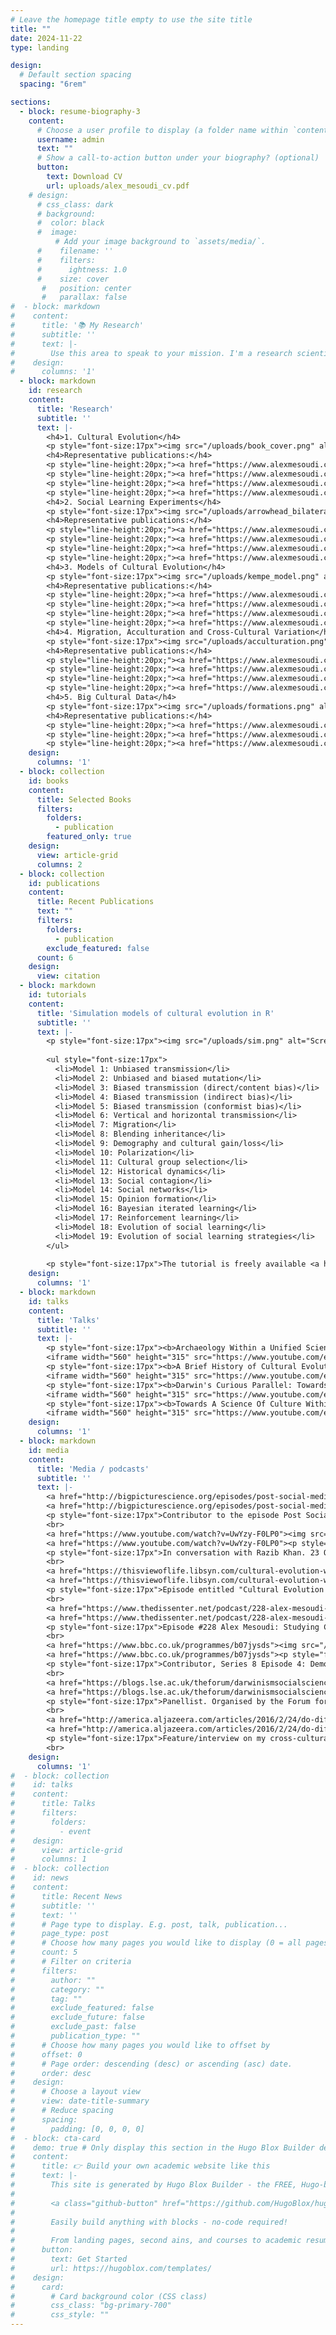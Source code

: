 ```yaml
---
# Leave the homepage title empty to use the site title
title: ""
date: 2024-11-22
type: landing

design:
  # Default section spacing
  spacing: "6rem"

sections:
  - block: resume-biography-3
    content:
      # Choose a user profile to display (a folder name within `content/authors/`)
      username: admin
      text: ""
      # Show a call-to-action button under your biography? (optional)
      button:
        text: Download CV
        url: uploads/alex_mesoudi_cv.pdf
    # design:
      # css_class: dark
      # background:
      #  color: black
      #  image:
          # Add your image background to `assets/media/`.
      #    filename: ''
      #    filters:
      #      ightness: 1.0
      #    size: cover
       #   position: center
       #   parallax: false
#  - block: markdown
#    content:
#      title: '📚 My Research'
#      subtitle: ''
#      text: |-
#        Use this area to speak to your mission. I'm a research scientist in the Moonshot team at DeepMind.  #  I blog about machine learning, deep learning, and moonshots.
#    design:
#      columns: '1'
  - block: markdown
    id: research
    content:
      title: 'Research'
      subtitle: ''
      text: |-
        <h4>1. Cultural Evolution</h4>
        <p style="font-size:17px"><img src="/uploads/book_cover.png" alt="Cultural Evolution book cover" style="width:200px;margin-left:20px;margin-right:20px;margin-bottom:10px;float:right;">The human species has an extraordinary reliance on culture, i.e. the vast body of beliefs, knowledge and skills that we acquire from other individuals via social learning. While other species adapt to their environments primarily via genetic evolution, we adapt via cultural evolution. I am interested in how this process of cultural evolution works, its similarities and differences to genetic evolution, and how traditional social science findings and topics can be studied within an evolutionary framework.</p>
        <h4>Representative publications:</h4>
        <p style="line-height:20px;"><a href="https://www.alexmesoudi.com/publication/mesoudi-pursuing-2017/" style="font-size: 15px">Mesoudi (2017) Pursuing Darwin's curious parallel: Prospects for a science of cultural evolution. Proceedings of the National Academy of Sciences 114, 7853–7860.</a></p>
        <p style="line-height:20px;"><a href="https://www.alexmesoudi.com/publication/mesoudi-cultural-2011/" style="font-size: 15px">Mesoudi (2011) Cultural evolution: How Darwinian theory can explain human culture and synthesize the social sciences. University of Chicago Press.</a></p>
        <p style="line-height:20px;"><a href="https://www.alexmesoudi.com/publication/mesoudi-towards-2006/" style="font-size: 15px">Mesoudi, Whiten and Laland (2006) Towards a unified science of cultural evolution. Behavioral and Brain Sciences 29, 329–383.</a></p>
        <p style="line-height:20px;"><a href="https://www.alexmesoudi.com/publication/mesoudi-is-2004/" style="font-size: 15px">Mesoudi, Whiten and Laland (2004) Is human cultural evolution Darwinian? Evidence reviewed from the perspective of The Origin of Species. Evolution 58, 1–11.</a></p><br>
        <h4>2. Social Learning Experiments</h4>
        <p style="font-size:17px"><img src="/uploads/arrowhead_bilateral.jpg" alt="Arrowhead task screenshot" style="width:350px;margin-left:20px;margin-right:20px;margin-bottom:10px;float:right;">Learning from others, aka 'social learning', lies at the heart of human culture. I have run lab experiments examining how people learn from one another, who they learn from, when they learn from others rather than alone, and what they learn. Some studies use the 'transmission chain method', where stories or task solutions are passed along linear chains of participants like the game 'Telephone'. These have found, for example, that information about social relationships and interactions is transmitted better than non-social information, and that causal understanding is not necessary for improvements in technologies over time. Other studies look at how people within small groups learn from one another over time. Often these experiments look at technological change, getting participants to design arrowheads, handaxes or other objects reflecting real-life human technology. These studies have found that people prefer to learn from successful others, but often copy others less than they should do; and that people copy prestigious people only when direct success information is unavailable.</p>
        <h4>Representative publications:</h4>
        <p style="line-height:20px;"><a href="https://www.alexmesoudi.com/publication/brand-emergence-2020/" style="font-size: 15px">Brand, Heap, Morgan & Mesoudi (2020). The emergence and adaptive use of prestige in an online social learning task. Scientific Reports 10, 12095.</a></p>
        <p style="line-height:20px;"><a href="https://www.alexmesoudi.com/publication/derex-causal-2019/" style="font-size: 15px">Derex, Bonnefon, Boyd and Mesoudi (2019) Causal understanding is not necessary for the improvement of culturally evolving technology. Nature Human Behaviour 3, 446–452.</a></p>
        <p style="line-height:20px;"><a href="https://www.alexmesoudi.com/publication/mesoudi-experimental-2011/" style="font-size: 15px">Mesoudi (2011) An experimental comparison of human social learning strategies: payoff-biased social learning is adaptive but underused. Evolution and Human Behavior 32, 334–342.</a></p>
        <p style="line-height:20px;"><a href="https://www.alexmesoudi.com/publication/mesoudi-bias-2006/" style="font-size: 15px">Mesoudi, Whiten and Dunbar (2006) A bias for social information in human cultural transmission. British Journal of Psychology 97, 405–423.</a></p><br>
        <h4>3. Models of Cultural Evolution</h4>
        <p style="font-size:17px"><img src="/uploads/kempe_model.png" alt="Kempe et al. model" style="width:350px;margin-left:20px;margin-right:20px;margin-bottom:10px;float:right;">I have used theoretical models, primarily agent-based simulations, to explore how different learning dynamics - who copies what, from whom and when - might generate large-scale patterns of cultural evolution. Previous models have looked at beliefs in partible paternity (where children have more than one biological 'father'), copycat suicide, and how the costs of acquiring ever-accumulating knowledge slows down innovation in cumulative cultural evolution.</p>
        <h4>Representative publications:</h4>
        <p style="line-height:20px;"><a href="https://www.alexmesoudi.com/publication/kempe-cultural-2014/" style="font-size: 15px">Kempe, Lycett and Mesoudi (2014) From cultural traditions to cumulative culture: Parameterizing the differences between human and nonhuman culture. Journal of Theoretical Biology 359, 29–36.</a></p>
        <p style="line-height:20px;"><a href="https://www.alexmesoudi.com/publication/mesoudi-variable-2011/" style="font-size: 15px">Mesoudi (2011) Variable cultural acquisition costs constrain cumulative cultural evolution. PLOS ONE 6, e18239.</a></p>
        <p style="line-height:20px;"><a href="https://www.alexmesoudi.com/publication/mesoudi-cultural-2009/" style="font-size: 15px">Mesoudi (2009) The cultural dynamics of copycat suicide. PLOS ONE 4, e7252.</a></p>
        <p style="line-height:20px;"><a href="https://www.alexmesoudi.com/publication/mesoudi-culturally-2007/" style="font-size: 15px">Mesoudi and Laland (2007) Culturally transmitted paternity beliefs and the evolution of human mating behaviour. Proceedings of the Royal Society B 274, 1273–1278.</a></p><br>
        <h4>4. Migration, Acculturation and Cross-Cultural Variation</h4>
        <p style="font-size:17px"><img src="/uploads/acculturation.png" alt="Acculturation of attribution style" style="width:350px;margin-left:20px;margin-right:20px;margin-bottom:10px;float:right;">Ever since our species first evolved in Africa, migration has been a constant fixture of <i>Homo sapiens</i>. 'Acculturation' describes the psychological and behavioural changes that occur as a result of migration. I have studied how acculturation affects the psychological characteristics of first and second generation British Bangladeshi migrants in London, and constructed theoretical models showing how acculturation and migration interact to shape cultural diversity over time. Lab experiments have mapped cross-cultural variation in social learning, showing higher rates of social learning in mainland China than in the West.</p>
        <h4>Representative publications:</h4>
        <p style="line-height:20px;"><a href="https://www.alexmesoudi.com/publication/kunst-decoding-2024/" style="font-size: 15px">Kunst & Mesoudi (2024). Decoding the dynamics of cultural change: A cultural evolution approach to the psychology of acculturation. Personality and Social Psychology Review</a></p>
        <p style="line-height:20px;"><a href="https://www.alexmesoudi.com/publication/mesoudi-migration-2018/" style="font-size: 15px">Mesoudi (2018) Migration, acculturation, and the maintenance of between-group cultural variation. PLOS ONE 13, e0205573.</a></p>
        <p style="line-height:20px;"><a href="https://www.alexmesoudi.com/publication/mesoudi-how-2016/" style="font-size: 15px">Mesoudi, Magid and Hussain (2016) How do people become W.E.I.R.D.? Migration reveals the cultural transmission mechanisms underlying variation in psychological processes. PLOS ONE 11, e0147162.</a></p>
        <p style="line-height:20px;"><a href="https://www.alexmesoudi.com/publication/mesoudi-higher-2015/" style="font-size: 15px">Mesoudi, Chang, Murray and Lu (2015) Higher frequency of social learning in China than in the West shows cultural variation in the dynamics of cultural evolution. Proceedings of the Royal Society B 282, 20142209.</a></p><br>
        <h4>5. Big Cultural Data</h4>
        <p style="font-size:17px"><img src="/uploads/formations.png" alt="Football formations" style="width:350px;margin-left:20px;margin-right:20px;margin-left:20px;margin-bottom:10px;float:right;">The digital age has yielded big cultural datasets that can be used to quantitatively analyse patterns of real-life cultural evolution. Recent projects have analysed and explained large-scale, long-term change in pop music lyrics, football tactics and tweets related to the Netflix documentary Our Planet.</p>
        <h4>Representative publications:</h4>
        <p style="line-height:20px;"><a href="https://www.alexmesoudi.com/publication/acerbi-sentiment-2023/" style="font-size: 15px">Acerbi, Burns, Cabuk, Kryczka, Trapp, Valletta and Mesoudi (2023) Sentiment analysis of the Twitter response to Netflix's Our Planet documentary. Conservation Biology 37(4), e14060.</a></p>
        <p style="line-height:20px;"><a href="https://www.alexmesoudi.com/publication/mesoudi-cultural-2020/" style="font-size: 15px">Mesoudi (2020) Cultural evolution of football tactics: strategic social learning in managers' choice of formation. Evolutionary Human Sciences 2, e25.</a></p>
        <p style="line-height:20px;"><a href="https://www.alexmesoudi.com/publication/brand-cultural-2019/" style="font-size: 15px">Brand, Acerbi and Mesoudi (2019) Cultural evolution of emotional expression in 50 years of song lyrics. Evolutionary Human Sciences 1, e11.</a></p>
    design:
      columns: '1'
  - block: collection
    id: books
    content:
      title: Selected Books
      filters:
        folders:
          - publication
        featured_only: true
    design:
      view: article-grid
      columns: 2
  - block: collection
    id: publications
    content:
      title: Recent Publications
      text: ""
      filters:
        folders:
          - publication
        exclude_featured: false
      count: 6
    design:
      view: citation
  - block: markdown
    id: tutorials
    content:
      title: 'Simulation models of cultural evolution in R'
      subtitle: ''
      text: |-
        <p style="font-size:17px"><img src="/uploads/sim.png" alt="Screenshots of cultural evolution simulations"> <a href="https://github.com/amesoudi/cultural_evolution_ABM_tutorial">This tutorial</a> shows how to create very simple simulation or agent-based models of cultural evolution in R. It uses the RStudio notebook or RMarkdown (.Rmd) format, allowing you to execute code as you read the explanatory text. Each model is contained in a separate RMarkdown file which you can open in RStudio. Currently these are:</p>
        
        <ul style="font-size:17px">
          <li>Model 1: Unbiased transmission</li>
          <li>Model 2: Unbiased and biased mutation</li>
          <li>Model 3: Biased transmission (direct/content bias)</li>
          <li>Model 4: Biased transmission (indirect bias)</li>
          <li>Model 5: Biased transmission (conformist bias)</li>
          <li>Model 6: Vertical and horizontal transmission</li>
          <li>Model 7: Migration</li>
          <li>Model 8: Blending inheritance</li>
          <li>Model 9: Demography and cultural gain/loss</li>
          <li>Model 10: Polarization</li>
          <li>Model 11: Cultural group selection</li>
          <li>Model 12: Historical dynamics</li>
          <li>Model 13: Social contagion</li>
          <li>Model 14: Social networks</li>
          <li>Model 15: Opinion formation</li>
          <li>Model 16: Bayesian iterated learning</li>
          <li>Model 17: Reinforcement learning</li>
          <li>Model 18: Evolution of social learning</li>
          <li>Model 19: Evolution of social learning strategies</li>
        </ul>
        
        <p style="font-size:17px">The tutorial is freely available <a href="https://github.com/amesoudi/cultural_evolution_ABM_tutorial">in this github repository</a>. An online version which contains the compiled models with outputs can be found <a href="https://bookdown.org/amesoudi/ABMtutorial_bookdown/">on this bookdown site</a>.</p>
    design:
      columns: '1'
  - block: markdown
    id: talks
    content:
      title: 'Talks'
      subtitle: ''
      text: |-
        <p style="font-size:17px"><b>Archaeology Within a Unified Science of Cultural Evolution</b>. Part of the Garrod Research seminar series of the McDonald Institute for Archaeological Research, University of Cambridge, 11 January 2024.</p>
        <iframe width="560" height="315" src="https://www.youtube.com/embed/pyves6t84zk?si=R6yUnf2sdrC8ZIzW" title="YouTube video player" frameborder="0" allow="accelerometer; autoplay; clipboard-write; encrypted-media; gyroscope; picture-in-picture; web-share" referrerpolicy="strict-origin-when-cross-origin" allowfullscreen></iframe><br>
        <p style="font-size:17px"><b>A Brief History of Cultural Evolution</b>. Keynote presentation at the Culture Conference 2021: Evolutionary Approaches to Culture, 7th June 2021.</p>
        <iframe width="560" height="315" src="https://www.youtube.com/embed/LPCJw7pT8-g?si=8ErdQJn7aW7UfwCI" title="YouTube video player" frameborder="0" allow="accelerometer; autoplay; clipboard-write; encrypted-media; gyroscope; picture-in-picture; web-share" referrerpolicy="strict-origin-when-cross-origin" allowfullscreen></iframe><br>
        <p style="font-size:17px"><b>Darwin's Curious Parallel: Towards a Unified Science of Cultural Evolution</b>. Presentation at the National Academy of Sciences Arthur M. Sackler Colloquium on the Extension of Biology Through Culture held at the Beckman Center in Irvine, CA on November 15-16, 2016, organized by Marcus Feldman, Francisco J. Ayala, Andrew Whiten and Kevin Laland.</p>
        <iframe width="560" height="315" src="https://www.youtube.com/embed/8odzOGK-8hE?si=d2BuloQG0Tg6kp8K" title="YouTube video player" frameborder="0" allow="accelerometer; autoplay; clipboard-write; encrypted-media; gyroscope; picture-in-picture; web-share" referrerpolicy="strict-origin-when-cross-origin" allowfullscreen></iframe><br>
        <p style="font-size:17px"><b>Towards A Science Of Culture Within A Darwinian Evolutionary Framework</b>. Moderator: Prof. Itamar Even-Zohar. Tel-Aviv, Israel. 2nd June 2015</p>
        <iframe width="560" height="315" src="https://www.youtube.com/embed/yT32gKqQEFU?si=S4eJMtJDxY6m7in5" title="YouTube video player" frameborder="0" allow="accelerometer; autoplay; clipboard-write; encrypted-media; gyroscope; picture-in-picture; web-share" referrerpolicy="strict-origin-when-cross-origin" allowfullscreen></iframe>
    design:
      columns: '1'
  - block: markdown
    id: media
    content:
      title: 'Media / podcasts'
      subtitle: ''
      text: |-
        <a href="http://bigpicturescience.org/episodes/post-social-media"><img src="/uploads/bigpicturescience-website-logo.png" alt="Big Picture Science Podcast" style="width:150px;height:150px;margin-left:20px;margin-right:20px;margin-bottom:10px;float:left;"></a>
        <a href="http://bigpicturescience.org/episodes/post-social-media"><p style="font-size:18px"><b>The Big Picture Science Podcast</b></p></a>
        <p style="font-size:17px">Contributor to the episode Post Social Media. 3 June 2024.</p>
        <br>
        <a href="https://www.youtube.com/watch?v=UwYzy-F0LP0"><img src="/uploads/unsupervisedlearning.png" alt="Unsupervised Learning Podcast" style="width:150px;height:100px;margin-left:20px;margin-right:20px;margin-bottom:10px;float:left;"></a>
        <a href="https://www.youtube.com/watch?v=UwYzy-F0LP0"><p style="font-size:18px"><b>Unsupervised Learning podcast</b></p></a>
        <p style="font-size:17px">In conversation with Razib Khan. 23 Oct 2022.</p>
        <br>
        <a href="https://thisviewoflife.libsyn.com/cultural-evolution-with-alex-mesoudi"><img src="/uploads/thisviewoflife.png" alt="This View of Life" style="width:150px;height:100px;margin-left:20px;margin-right:20px;margin-bottom:10px;float:left;"></a>
        <a href="https://thisviewoflife.libsyn.com/cultural-evolution-with-alex-mesoudi"><p style="font-size:18px"><b>This View of Life podcast</b></p></a>
        <p style="font-size:17px">Episode entitled "Cultural Evolution with Alex Mesoudi", hosted by David Sloan Wilson. 11 Sep 2020.</p>
        <br>
        <a href="https://www.thedissenter.net/podcast/228-alex-mesoudi-studying-cultural-evolution-migration-and-transmission/"><img src="/uploads/thedissenter.jpg" alt="The Dissenter" style="width:150px;height:100px;margin-left:20px;margin-right:20px;margin-bottom:10px;float:left;"></a>
        <a href="https://www.thedissenter.net/podcast/228-alex-mesoudi-studying-cultural-evolution-migration-and-transmission/"><p style="font-size:18px"><b>The Dissenter podcast</b></p></a>
        <p style="font-size:17px">Episode #228 Alex Mesoudi: Studying Cultural Evolution, Migration, And Transmission. 12 Sep 2019.</p>
        <br>
        <a href="https://www.bbc.co.uk/programmes/b07jysds"><img src="/uploads/radio4.jpg" alt="BBC Radio 4" style="width:150px;height:100px;margin-left:20px;margin-right:20px;margin-bottom:10px;float:left;"></a>
        <a href="https://www.bbc.co.uk/programmes/b07jysds"><p style="font-size:18px"><b>The Human Zoo</b></p></a>
        <p style="font-size:17px">Contributor, Series 8 Episode 4: Democracy and the Wisdom of the Crowds. 12 July 2016.</p>
        <br>
        <a href="https://blogs.lse.ac.uk/theforum/darwinismsocialsciences/"><img src="/uploads/theforum.jpg" alt="The Forum" style="width:150px;height:150px;margin-left:20px;margin-right:20px;margin-bottom:10px;float:left;"></a>
        <a href="https://blogs.lse.ac.uk/theforum/darwinismsocialsciences/"><p style="font-size:18px"><b>The Forum Debate: Darwinism and the Social Sciences</b></p></a>
        <p style="font-size:17px">Panellist. Organised by the Forum for European Philosophy, London School of Economics. 29 Feb 2016.</p>
        <br>
        <a href="http://america.aljazeera.com/articles/2016/2/24/do-different-generations-of-immigrants-think-differently.html"><img src="/uploads/Al_Jazeera_America_Logo.png" alt="Al Jazeera America" style="width:150px;height:167px;margin-left:20px;margin-right:20px;margin-bottom:10px;float:left;"></a>
        <a href="http://america.aljazeera.com/articles/2016/2/24/do-different-generations-of-immigrants-think-differently.html"><p style="font-size:18px"><b>Al Jazeera America: Do different generations of immigrants think differently?</b></p></a>
        <p style="font-size:17px">Feature/interview on my cross-cultural thinking styles project by novelist Ned Beauman. 24 Feb 2016.</p>
        <br>
    design:
      columns: '1'
#  - block: collection
#    id: talks
#    content:
#      title: Talks
#      filters:
#        folders:
#          - event
#    design:
#      view: article-grid
#      columns: 1
#  - block: collection
#    id: news
#    content:
#      title: Recent News
#      subtitle: ''
#      text: ''
#      # Page type to display. E.g. post, talk, publication...
#      page_type: post
#      # Choose how many pages you would like to display (0 = all pages)
#      count: 5
#      # Filter on criteria
#      filters:
#        author: ""
#        category: ""
#        tag: ""
#        exclude_featured: false
#        exclude_future: false
#        exclude_past: false
#        publication_type: ""
#      # Choose how many pages you would like to offset by
#      offset: 0
#      # Page order: descending (desc) or ascending (asc) date.
#      order: desc
#    design:
#      # Choose a layout view
#      view: date-title-summary
#      # Reduce spacing
#      spacing:
#        padding: [0, 0, 0, 0]
#  - block: cta-card
#    demo: true # Only display this section in the Hugo Blox Builder demo site
#    content:
#      title: 👉 Build your own academic website like this
#      text: |-
#        This site is generated by Hugo Blox Builder - the FREE, Hugo-based open source website builder trusted by 250,000+ academics like you.
#
#        <a class="github-button" href="https://github.com/HugoBlox/hugo-blox-builder" data-color-scheme="no-preference: light; light: light; dark: dark;" data-icon="octicon-star" data-size="large" data-show-count="true" aria-label="Star HugoBlox/hugo-blox-builder on GitHub">Star</a>
#
#        Easily build anything with blocks - no-code required!
#        
#        From landing pages, second ains, and courses to academic resumés, conferences, and tech blogs.
#      button:
#        text: Get Started
#        url: https://hugoblox.com/templates/
#    design:
#      card:
#        # Card background color (CSS class)
#        css_class: "bg-primary-700"
#        css_style: ""
---
```

